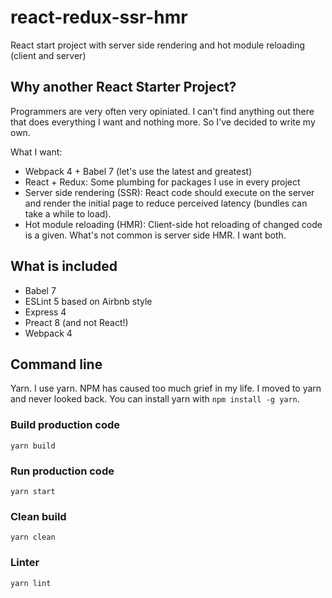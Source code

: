 # react-redux-ssr-hmr
React start project with server side rendering and hot module reloading (client and server)

## Why another React Starter Project?

Programmers are very often very opiniated. I can't find anything out there that does everything I want and nothing more. So I've decided to write my own.

What I want:

* Webpack 4 + Babel 7 (let's use the latest and greatest)
* React + Redux: Some plumbing for packages I use in every project
* Server side rendering (SSR): React code should execute on the server and render the initial page to reduce perceived latency (bundles can take a while to load).
* Hot module reloading (HMR): Client-side hot reloading of changed code is a given. What's not common is server side HMR. I want both.


## What is included

* Babel 7
* ESLint 5 based on Airbnb style
* Express 4
* Preact 8 (and not React!)
* Webpack 4

## Command line

Yarn. I use yarn. NPM has caused too much grief in my life. I moved to yarn and never looked back. You can install yarn with ```npm install -g yarn```.

### Build production code

    yarn build

### Run production code

    yarn start

### Clean build

    yarn clean

### Linter

    yarn lint
